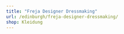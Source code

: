 ```yaml
---
title: "Freja Designer Dressmaking"
url: /edinburgh/freja-designer-dressmaking/
shop: Kleidung
---
```

